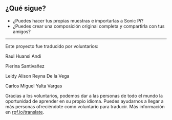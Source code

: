 ## ¿Qué sigue?

- ¿Puedes hacer tus propias muestras e importarlas a Sonic Pi?
- ¿Puedes crear una composición original completa y compartirla con tus amigos?


***
Este proyecto fue traducido por voluntarios:

Raul Huansi Andi

Pierina Santivañez

Leidy Alison Reyna De la Vega

Carlos Miguel Yalta Vargas

Gracias a los voluntarios, podemos dar a las personas de todo el mundo la oportunidad de aprender en su propio idioma. Puedes ayudarnos a llegar a más personas ofreciéndote como voluntario para traducir. Más información en [rpf.io/translate](https://rpf.io/translate).